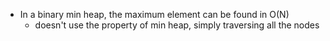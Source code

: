 - In a binary min heap, the maximum element can be found in O(N)
    - doesn't use the property of min heap, simply traversing all the nodes
